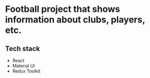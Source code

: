 # Football project that shows information about clubs, players, etc.

## Tech stack

- React
- Material UI
- Redux Toolkit
